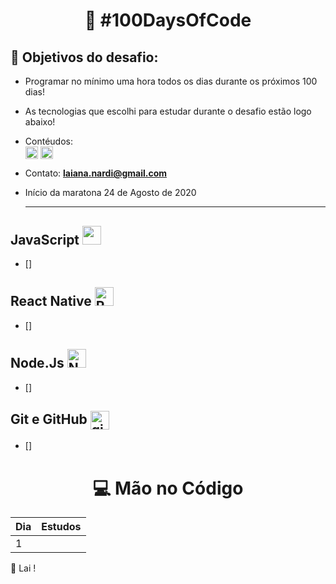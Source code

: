 
<h1 align="center">
   🚀 #100DaysOfCode
</h1>

## 🎯 Objetivos do desafio: 
- Programar no mínimo uma hora todos os dias durante os próximos 100 dias!
- As tecnologias que escolhi para estudar durante o desafio estão logo abaixo!
- Contéudos: <br>
<a href="https://www.instagram.com/_lai_13_/" target="blank"><img align="center" src="https://cdn.jsdelivr.net/npm/simple-icons@3.0.1/icons/instagram.svg" alt="instagram Laiana" height="20" width="20" /></a> <a href="https://www.linkedin.com/in/laiana-santiago/" target="blank"><img align="center" src="https://cdn.jsdelivr.net/npm/simple-icons@3.0.1/icons/linkedin.svg" alt="Linkedin Laiana Santiago" height="20" width="20" /></a> 

- Contato:  **laiana.nardi@gmail.com** <br>
- Início da maratona 24 de Agosto de 2020 <hr>

## JavaScript <img src="" width="30" height="30"/> <br>
- []


## React Native <img src="" alt="React Native" width="30" height="30"/> <br>

- [] 

## Node.Js <img src="" alt="Node.Js" width="30" height="30"/> <br>

- [] 


 ## Git e GitHub <img align="center" src="https://cdn3.iconfinder.com/data/icons/free-social-icons/67/github_circle_black-512.png" alt="git e github" height="30" width="30" /> 
 
- [] 



 <h1 align="center">
   💻  Mão no Código 
</h1> 

|Dia|Estudos|
| -------- | ----------------- |
| 1 |  |  |  

 💜 Lai !

